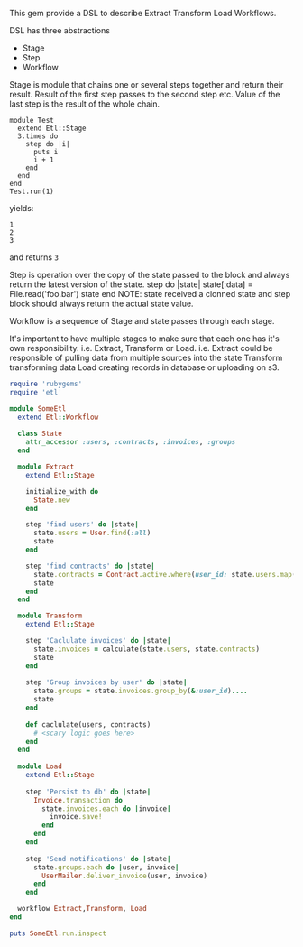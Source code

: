 This gem provide a DSL to describe Extract Transform Load Workflows.

DSL has three abstractions
* Stage
* Step
* Workflow

Stage is module that chains one or several steps together and return their result. Result of the first step passes to the second step etc. Value of the last step is the result of the whole chain.
```
module Test
  extend Etl::Stage
  3.times do 
    step do |i|
      puts i
      i + 1
    end
  end
end
Test.run(1)
```
yields: 
```
1
2
3
```
and returns `3`


Step is operation over the copy of the state passed to the block and always return the latest version of the state.
step do |state|
  state[:data] = File.read('foo.bar')
  state
end
NOTE: state received a clonned state and step block should always return the actual state value.

Workflow is a sequence of Stage and state passes through each stage.

It's important to have multiple stages to make sure that each one has it's own responsibility. i.e. Extract, Transform or Load.
i.e.
Extract could be responsible of pulling data from multiple sources into the state
Transform transforming data
Load creating records in database or uploading on s3.


```ruby
require 'rubygems'
require 'etl'

module SomeEtl
  extend Etl::Workflow
  
  class State
    attr_accessor :users, :contracts, :invoices, :groups
  end

  module Extract
    extend Etl::Stage

    initialize_with do
      State.new
    end

    step 'find users' do |state|
      state.users = User.find(:all)
      state
    end

    step 'find contracts' do |state|
      state.contracts = Contract.active.where(user_id: state.users.map(&:id))
      state
    end
  end

  module Transform
    extend Etl::Stage

    step 'Caclulate invoices' do |state|
      state.invoices = calculate(state.users, state.contracts)
      state
    end
    
    step 'Group invoices by user' do |state|
      state.groups = state.invoices.group_by(&:user_id)....
      state
    end
    
    def caclulate(users, contracts)
      # <scary logic goes here>
    end
  end
  
  module Load
    extend Etl::Stage
    
    step 'Persist to db' do |state|
      Invoice.transaction do
        state.invoices.each do |invoice|
          invoice.save!
        end
      end
    end
    
    step 'Send notifications' do |state|
      state.groups.each do |user, invoice|
        UserMailer.deliver_invoice(user, invoice)
      end
    end

  workflow Extract,Transform, Load
end

puts SomeEtl.run.inspect
```
